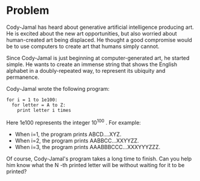 # Problem

Cody-Jamal has heard about generative artificial intelligence producing art. He is excited about the new art opportunities, but also worried about human-created art being displaced. He thought a good compromise would be to use computers to create art that humans simply cannot.

Since Cody-Jamal is just beginning at computer-generated art, he started simple. He wants to create an immense string that shows the English alphabet in a doubly-repeated way, to represent its ubiquity and permanence.

Cody-Jamal wrote the following program:

```text
for i = 1 to 1e100:
  for letter = A to Z:
    print letter i times
```

Here 1e100 represents the integer $10^{100}$ . For example:

- When i=1, the program prints ABCD....XYZ.
- When i=2, the program prints AABBCC...XXYYZZ.
- When i=3, the program prints AAABBBCCC...XXXYYYZZZ.

Of course, Cody-Jamal's program takes a long time to finish. Can you help him know what the N
-th printed letter will be without waiting for it to be printed?
